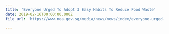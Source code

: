 ```yaml
---
title: 'Everyone Urged To Adopt 3 Easy Habits To Reduce Food Waste'
date: 2019-02-16T00:00:00.000Z
file_url: 'https://www.nea.gov.sg/media/news/news/index/everyone-urged-to-adopt-3-easy-habits-to-reduce-food-waste'

---
```


